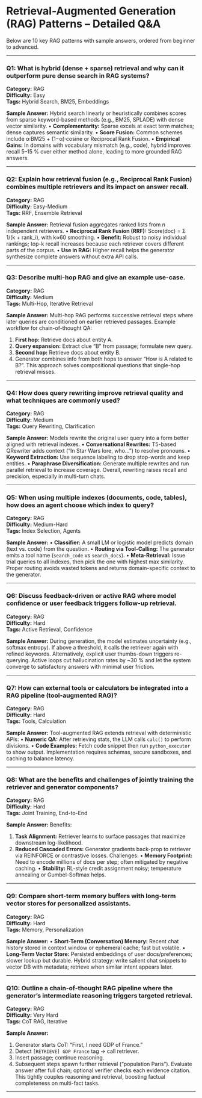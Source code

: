 # Retrieval-Augmented Generation (RAG) Patterns – Detailed Q&A

Below are 10 key RAG patterns with sample answers, ordered from beginner to advanced.

---

### Q1: What is hybrid (dense + sparse) retrieval and why can it outperform pure dense search in RAG systems?

**Category:** RAG  
**Difficulty:** Easy  
**Tags:** Hybrid Search, BM25, Embeddings

**Sample Answer:**
Hybrid search linearly or heuristically combines scores from sparse keyword-based methods (e.g., BM25, SPLADE) with dense vector similarity.
• **Complementarity:** Sparse excels at exact term matches; dense captures semantic similarity.
• **Score Fusion:** Common schemes include α·BM25 + (1−α)·cosine or Reciprocal Rank Fusion.
• **Empirical Gains:** In domains with vocabulary mismatch (e.g., code), hybrid improves recall 5–15 % over either method alone, leading to more grounded RAG answers.

---

### Q2: Explain how retrieval fusion (e.g., Reciprocal Rank Fusion) combines multiple retrievers and its impact on answer recall.

**Category:** RAG  
**Difficulty:** Easy-Medium  
**Tags:** RRF, Ensemble Retrieval

**Sample Answer:**
Retrieval fusion aggregates ranked lists from *n* independent retrievers.
• **Reciprocal Rank Fusion (RRF):** Score(doc) = Σ 1/(k + rank_i), with k≈60 smoothing.
• **Benefit:** Robust to noisy individual rankings; top-k recall increases because each retriever covers different parts of the corpus.
• **Use in RAG:** Higher recall helps the generator synthesize complete answers without extra API calls.

---

### Q3: Describe multi-hop RAG and give an example use-case.

**Category:** RAG  
**Difficulty:** Medium  
**Tags:** Multi-Hop, Iterative Retrieval

**Sample Answer:**
Multi-hop RAG performs successive retrieval steps where later queries are conditioned on earlier retrieved passages.
Example workflow for chain-of-thought QA:
1. **First hop:** Retrieve docs about entity A.
2. **Query expansion:** Extract clue “B” from passage; formulate new query.
3. **Second hop:** Retrieve docs about entity B.
4. Generator combines info from both hops to answer “How is A related to B?”.
This approach solves compositional questions that single-hop retrieval misses.

---

### Q4: How does query rewriting improve retrieval quality and what techniques are commonly used?

**Category:** RAG  
**Difficulty:** Medium  
**Tags:** Query Rewriting, Clarification

**Sample Answer:**
Models rewrite the original user query into a form better aligned with retrieval indexes.
• **Conversational Rewrites:** T5-based QRewriter adds context (“In Star Wars lore, who…”) to resolve pronouns.
• **Keyword Extraction:** Use sequence labeling to drop stop-words and keep entities.
• **Paraphrase Diversification:** Generate multiple rewrites and run parallel retrieval to increase coverage.
Overall, rewriting raises recall and precision, especially in multi-turn chats.

---

### Q5: When using multiple indexes (documents, code, tables), how does an agent choose which index to query?

**Category:** RAG  
**Difficulty:** Medium-Hard  
**Tags:** Index Selection, Agents

**Sample Answer:**
• **Classifier:** A small LM or logistic model predicts domain (text vs. code) from the question.
• **Routing via Tool-Calling:** The generator emits a tool name (`search_code` vs `search_docs`).
• **Meta-Retrieval:** Issue trial queries to all indexes, then pick the one with highest max similarity.
Proper routing avoids wasted tokens and returns domain-specific context to the generator.

---

### Q6: Discuss feedback-driven or active RAG where model confidence or user feedback triggers follow-up retrieval.

**Category:** RAG  
**Difficulty:** Hard  
**Tags:** Active Retrieval, Confidence

**Sample Answer:**
During generation, the model estimates uncertainty (e.g., softmax entropy). If above a threshold, it calls the retriever again with refined keywords. Alternatively, explicit user thumbs-down triggers re-querying.
Active loops cut hallucination rates by ~30 % and let the system converge to satisfactory answers with minimal user friction.

---

### Q7: How can external tools or calculators be integrated into a RAG pipeline (tool-augmented RAG)?

**Category:** RAG  
**Difficulty:** Hard  
**Tags:** Tools, Calculation

**Sample Answer:**
Tool-augmented RAG extends retrieval with deterministic APIs:
• **Numeric QA:** After retrieving stats, the LLM calls `calc()` to perform divisions.
• **Code Examples:** Fetch code snippet then run `python_executor` to show output.
Implementation requires schemas, secure sandboxes, and caching to balance latency.

---

### Q8: What are the benefits and challenges of jointly training the retriever and generator components?

**Category:** RAG  
**Difficulty:** Hard  
**Tags:** Joint Training, End-to-End

**Sample Answer:**
Benefits:
1. **Task Alignment:** Retriever learns to surface passages that maximize downstream log-likelihood.
2. **Reduced Cascaded Errors:** Generator gradients back-prop to retriever via REINFORCE or contrastive losses.
Challenges:
• **Memory Footprint:** Need to encode millions of docs per step; often mitigated by negative caching.
• **Stability:** RL-style credit assignment noisy; temperature annealing or Gumbel-Softmax helps.

---

### Q9: Compare short-term memory buffers with long-term vector stores for personalized assistants.

**Category:** RAG  
**Difficulty:** Hard  
**Tags:** Memory, Personalization

**Sample Answer:**
• **Short-Term (Conversation) Memory:** Recent chat history stored in context window or ephemeral cache; fast but volatile.
• **Long-Term Vector Store:** Persisted embeddings of user docs/preferences; slower lookup but durable.
Hybrid strategy: write salient chat snippets to vector DB with metadata; retrieve when similar intent appears later.

---

### Q10: Outline a chain-of-thought RAG pipeline where the generator’s intermediate reasoning triggers targeted retrieval.

**Category:** RAG  
**Difficulty:** Very Hard  
**Tags:** CoT RAG, Iterative

**Sample Answer:**
1. Generator starts CoT: “First, I need GDP of France.”
2. Detect `[RETRIEVE] GDP France` tag → call retriever.
3. Insert passage; continue reasoning.
4. Subsequent steps spawn further retrieval (“population Paris”).
Evaluate answer after full chain; optional verifier checks each evidence citation. This tightly couples reasoning and retrieval, boosting factual completeness on multi-fact tasks.

---
